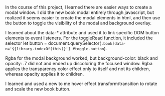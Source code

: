 
In the course of this project, I learned there are easier ways to create a modal window. I did the new book modal entirely through javascript, but realized it seems easier to create the modal elements in html, and then use the button to toggle the visibility of the modal and background overlay.

I learned about the data-* attribute and used it to link specific DOM button elements to event listeners. For the toggleRead function, it included the selector let button = document.querySelector(`.book[data-n='${library.indexOf(this)}'] #toggle-button`).

Rgba for the modal background worked, but background-color: black and opacity: .7 did not and ended up discoloring the focused window. Rgba applies the transparency color effect only to itself and not its children, whereas opacity applies it to children.

I learned and used a new to me hover effect transform/transition to rotate and scale the new book button.